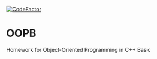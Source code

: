 [![CodeFactor](https://www.codefactor.io/repository/github/whiteolivierus/obopb/badge)](https://www.codefactor.io/repository/github/whiteolivierus/obopb)

# OOPB
Homework for Object-Oriented Programming in C++ Basic
